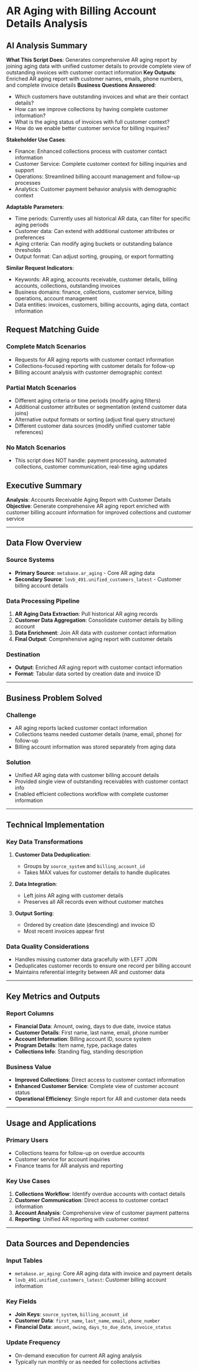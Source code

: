 # AR Aging with Billing Account Details Analysis

## AI Analysis Summary

**What This Script Does**: Generates comprehensive AR aging report by joining aging data with unified customer details to provide complete view of outstanding invoices with customer contact information
**Key Outputs**: Enriched AR aging report with customer names, emails, phone numbers, and complete invoice details
**Business Questions Answered**: 
- Which customers have outstanding invoices and what are their contact details?
- How can we improve collections by having complete customer information?
- What is the aging status of invoices with full customer context?
- How do we enable better customer service for billing inquiries?

**Stakeholder Use Cases**:
- Finance: Enhanced collections process with customer contact information
- Customer Service: Complete customer context for billing inquiries and support
- Operations: Streamlined billing account management and follow-up processes
- Analytics: Customer payment behavior analysis with demographic context

**Adaptable Parameters**:
- Time periods: Currently uses all historical AR data, can filter for specific aging periods
- Customer data: Can extend with additional customer attributes or preferences
- Aging criteria: Can modify aging buckets or outstanding balance thresholds
- Output format: Can adjust sorting, grouping, or export formatting

**Similar Request Indicators**:
- Keywords: AR aging, accounts receivable, customer details, billing accounts, collections, outstanding invoices
- Business domains: finance, collections, customer service, billing operations, account management
- Data entities: invoices, customers, billing accounts, aging data, contact information

## Request Matching Guide

### Complete Match Scenarios
- Requests for AR aging reports with customer contact information
- Collections-focused reporting with customer details for follow-up
- Billing account analysis with customer demographic context

### Partial Match Scenarios  
- Different aging criteria or time periods (modify aging filters)
- Additional customer attributes or segmentation (extend customer data joins)
- Alternative output formats or sorting (adjust final query structure)
- Different customer data sources (modify unified customer table references)

### No Match Scenarios
- This script does NOT handle: payment processing, automated collections, customer communication, real-time aging updates

## Executive Summary

**Analysis**: Accounts Receivable Aging Report with Customer Details  
**Objective**: Generate comprehensive AR aging report enriched with customer billing account information for improved collections and customer service

---

## Data Flow Overview

### Source Systems
- **Primary Source**: `metabase.ar_aging` - Core AR aging data
- **Secondary Source**: `lovb_491.unified_customers_latest` - Customer billing account details

### Data Processing Pipeline
1. **AR Aging Data Extraction**: Pull historical AR aging records
2. **Customer Data Aggregation**: Consolidate customer details by billing account
3. **Data Enrichment**: Join AR data with customer contact information
4. **Final Output**: Comprehensive aging report with customer details

### Destination
- **Output**: Enriched AR aging report with customer contact information
- **Format**: Tabular data sorted by creation date and invoice ID

---

## Business Problem Solved

### Challenge
- AR aging reports lacked customer contact information
- Collections teams needed customer details (name, email, phone) for follow-up
- Billing account information was stored separately from aging data

### Solution
- Unified AR aging data with customer billing account details
- Provided single view of outstanding receivables with customer contact info
- Enabled efficient collections workflow with complete customer information

---

## Technical Implementation

### Key Data Transformations
1. **Customer Data Deduplication**: 
   - Groups by `source_system` and `billing_account_id`
   - Takes MAX values for customer details to handle duplicates

2. **Data Integration**:
   - Left joins AR aging with customer details
   - Preserves all AR records even without customer matches

3. **Output Sorting**:
   - Ordered by creation date (descending) and invoice ID
   - Most recent invoices appear first

### Data Quality Considerations
- Handles missing customer data gracefully with LEFT JOIN
- Deduplicates customer records to ensure one record per billing account
- Maintains referential integrity between AR and customer data

---

## Key Metrics and Outputs

### Report Columns
- **Financial Data**: Amount, owing, days to due date, invoice status
- **Customer Details**: First name, last name, email, phone number
- **Account Information**: Billing account ID, source system
- **Program Details**: Item name, type, package dates
- **Collections Info**: Standing flag, standing description

### Business Value
- **Improved Collections**: Direct access to customer contact information
- **Enhanced Customer Service**: Complete view of customer account status
- **Operational Efficiency**: Single report for AR and customer data needs

---

## Usage and Applications

### Primary Users
- Collections teams for follow-up on overdue accounts
- Customer service for account inquiries
- Finance teams for AR analysis and reporting

### Key Use Cases
1. **Collections Workflow**: Identify overdue accounts with contact details
2. **Customer Communication**: Direct access to customer contact information
3. **Account Analysis**: Comprehensive view of customer payment patterns
4. **Reporting**: Unified AR reporting with customer context

---

## Data Sources and Dependencies

### Input Tables
- `metabase.ar_aging`: Core AR aging data with invoice and payment details
- `lovb_491.unified_customers_latest`: Customer billing account information

### Key Fields
- **Join Keys**: `source_system`, `billing_account_id`
- **Customer Data**: `first_name`, `last_name`, `email`, `phone_number`
- **Financial Data**: `amount`, `owing`, `days_to_due_date`, `invoice_status`

### Update Frequency
- On-demand execution for current AR aging analysis
- Typically run monthly or as needed for collections activities
